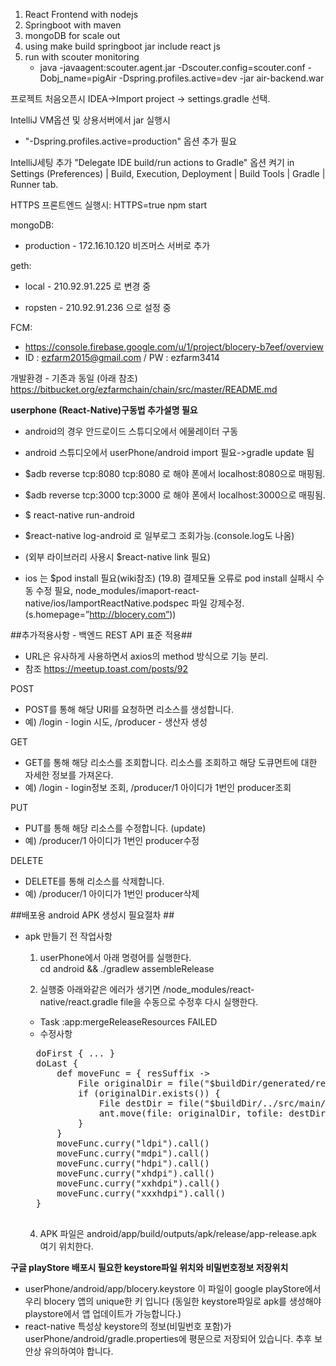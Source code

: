 1. React Frontend with nodejs
2. Springboot with maven
3. mongoDB for scale out 
4. using make build springboot jar include react js
5. run with scouter monitoring 
   - java -javaagent:scouter.agent.jar -Dscouter.config=scouter.conf -Dobj_name=pigAir -Dspring.profiles.active=dev -jar air-backend.war

프로젝트 처음오픈시
  IDEA->Import project -> settings.gradle 선택. 

IntelliJ VM옵션  및  상용서버에서 jar 실행시 
  - "-Dspring.profiles.active=production" 옵션 추가 필요
  
IntelliJ세팅 추가
 "Delegate IDE build/run actions to Gradle" 옵션 켜기 in Settings (Preferences) | Build, Execution, Deployment | Build Tools | Gradle | Runner tab.
  
HTTPS 프론트엔드 실행시:
  HTTPS=true npm start
  
mongoDB: 
  - production - 172.16.10.120 비즈머스 서버로 추가

geth:   
  - local - 210.92.91.225 로 변경 중
  
  - ropsten - 210.92.91.236 으로 설정 중

FCM:
  - https://console.firebase.google.com/u/1/project/blocery-b7eef/overview
  - ID : ezfarm2015@gmail.com / PW : ezfarm3414

개발환경 - 기존과 동일 (아래 참조)
       https://bitbucket.org/ezfarmchain/chain/src/master/README.md
 
**userphone (React-Native)구동법 추가설명 필요**
  - android의 경우 안드로이드 스튜디오에서 에물레이터 구동
  
  - android 스튜디오에서 userPhone/android import 필요->gradle update 됨
 
  - $adb reverse tcp:8080 tcp:8080 로 해야 폰에서 localhost:8080으로 매핑됨.
  
  - $adb reverse tcp:3000 tcp:3000 로 해야 폰에서 localhost:3000으로 매핑됨.
  
  - $ react-native run-android
  
  - $react-native log-android 로 일부로그 조회가능.(console.log도 나옴)
  - (외부 라이브러리 사용시 $react-native link 필요)
  
  - ios 는 $pod install 필요(wiki참조)
    (19.8) 결제모듈 오류로 pod install 실패시 수동 수정 필요, node_modules/imaport-react-native/ios/IamportReactNative.podspec 파일 강제수정. (s.homepage=”http://blocery.com”))
  

##추가적용사항 - 백엔드 REST API 표준 적용##
  - URL은 유사하게 사용하면서 axios의 method 방식으로 기능 분리.
  - 참조 https://meetup.toast.com/posts/92

POST	
  - POST를 통해 해당 URI를 요청하면 리소스를 생성합니다.
  - 예) /login - login 시도, /producer - 생산자 생성
    
GET	
  - GET를 통해 해당 리소스를 조회합니다. 리소스를 조회하고 해당 도큐먼트에 대한 자세한 정보를 가져온다.
  - 예) /login - login정보 조회, /producer/1  아이디가 1번인 producer조회 
  
PUT	
  - PUT를 통해 해당 리소스를 수정합니다. (update)
  - 예) /producer/1  아이디가 1번인 producer수정
  
DELETE	
  - DELETE를 통해 리소스를 삭제합니다.
  - 예) /producer/1  아이디가 1번인 producer삭제
  
  
##배포용 android APK 생성시 필요절차 ##
  - apk 만들기 전 작업사항
    1. userPhone에서 아래 명령어를 실행한다.  
       cd android && ./gradlew assembleRelease
    
    2. 실행중 아래와같은 에러가 생기면 /node_modules/react-native/react.gradle file을 수동으로 수정후 다시 실행한다. 
      - Task :app:mergeReleaseResources FAILED
      - 수정사항
      <pre>
      doFirst { ... }
      doLast {
          def moveFunc = { resSuffix ->
              File originalDir = file("$buildDir/generated/res/react/release/drawable-${resSuffix}");
              if (originalDir.exists()) {
                  File destDir = file("$buildDir/../src/main/res/drawable-${resSuffix}");
                  ant.move(file: originalDir, tofile: destDir);
              }
          }
          moveFunc.curry("ldpi").call()
          moveFunc.curry("mdpi").call()
          moveFunc.curry("hdpi").call()
          moveFunc.curry("xhdpi").call()
          moveFunc.curry("xxhdpi").call()
          moveFunc.curry("xxxhdpi").call()
      }
      </pre>
     
    4. APK 파일은 android/app/build/outputs/apk/release/app-release.apk 여기 위치한다.
       
**구글 playStore 배포시 필요한 keystore파일 위치와 비밀번호정보 저장위치**
  - userPhone/android/app/blocery.keystore 
이 파일이 google playStore에서 우리 blocery 앱의 unique한 키 입니다 (동일한 keystore파일로 apk를 생성해야 playstore에서 앱 업데이트가 가능합니다.) 
  - react-native 특성상 keystore의 정보(비밀번호 포함)가 userPhone/android/gradle.properties에 평문으로 저장되어 있습니다. 
추후 보안상 유의하여야 합니다.
  
